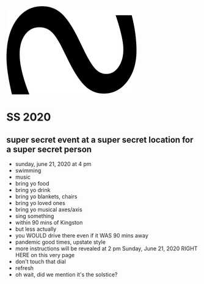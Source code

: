 ![image-20200620055830990](image-20200620055830990.png)



# SS 2020
## super secret event at a super secret location for a super secret person
- sunday, june 21, 2020 at 4 pm
- swimming
- music
- bring yo food
- bring yo drink
- bring yo blankets, chairs
- bring yo loved ones
- bring yo musical axes/axis
- sing something
- within 90 mins of Kingston
- but less actually
- you WOULD drive there even if it WAS 90 mins away
- pandemic good times, upstate style
- more instructions will be revealed at 2 pm Sunday, June 21, 2020 RIGHT HERE on this very page
- don't touch that dial
- refresh
- oh wait, did we mention it's the solstice?

